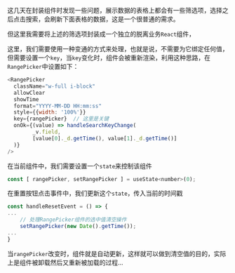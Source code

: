 这几天在封装组件时发现一些问题，展示数据的表格上都会有一些筛选项，选择之后点击搜索，会刷新下面表格的数据，这是一个很普通的需求。

但这里我需要将上述的筛选项封装成一个独立的脱离业务`React`组件，

这里，我们需要使用一种变通的方式来处理，也就是说，不需要为它绑定任何值，但需要设置一个`key`，当`key`变化时，组件会被重新渲染，利用这种思路，在`RangePicker`中设置如下：

```javascript
<RangePicker 
  className="w-full i-block"
  allowClear
  showTime
  format="YYYY-MM-DD HH:mm:ss"
  style={{width: '100%'}}
  key={rangePicker}  // 这里是关键
  onOk={(value) => handleSearchKeyChange(
		_v.field, 
		[value[0]._d.getTime(), value[1]._d.getTime()]
  )}
/>
```

在当前组件中，我们需要设置一个`state`来控制该组件

```javascript
const [ rangePicker, setRangePicker ] = useState<number>(0);
```

在重置按钮点击事件中，我们更新这个`state`，传入当前的时间戳

```javascript
const handleResetEvent = () => {
...
	// 处理RangePicker组件的选中值清空操作
	setRangePicker(new Date().getTime());
...
}
```

当`rangePicker`改变时，组件就是自动更新，这样就可以做到清空值的目的，实际上是组件被卸载然后又重新被加载的过程...
